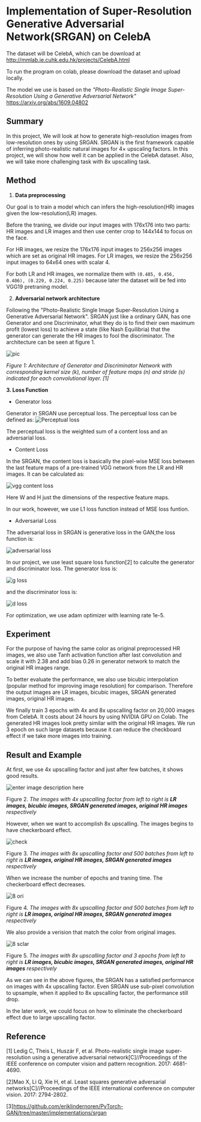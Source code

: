 # Implementation of Super-Resolution Generative Adversarial Network(SRGAN) on CelebA 

The dataset will be CelebA, which can be download at http://mmlab.ie.cuhk.edu.hk/projects/CelebA.html

To run the program on colab, please download the dataset and upload locally.

The model we use is based on the 
*"Photo-Realistic Single Image Super-Resolution Using a Generative Adversarial Network"*
https://arxiv.org/abs/1609.04802


## Summary
In this project, We will look at how to generate high-resolution images from low-resolution ones by using SRGAN. SRGAN is the first framework capable of inferring photo-realistic natural images for 4× upscaling factors. In this project, we will show how well it can be applied in the CelebA dataset. Also, we will take more challenging task with  8x upscalling task. 

## Method
  1. **Data preprocessing**

Our goal is to train a model which can infers the high-resolution(HR) images given the low-resolution(LR) images. 

Before the traning, we divide our input images with 176x176 into two parts: HR images and LR images and then use center crop to 144x144 to focus on the face.

For HR images, we resize the 176x176 input images to 256x256 images which are set as original HR images. For LR images, we resize the 256x256 input images to 64x64 ones with scalar 4. 

For both LR and HR images, we normalize them with `(0.485, 0.456, 0.406), (0.229, 0.224, 0.225)` because later the dataset will be fed into VGG19 pretraning model. 

2. **Adversarial network architecture**

Following the "Photo-Realistic Single Image Super-Resolution Using a Generative Adversarial Network". SRGAN just like a ordinary GAN, has one Generator and one Discriminator, what they do is to find their own maximum profit (lowest loss) to achieve a state (like Nash Equilibria) that the generator can generate the HR images to fool the discriminator. The architecture can be seen at figure 1.

![pic](https://github.com/tjjj686/dl_project_srgan/blob/main/pic/0D1EB002-112A-4400-A63B-511F88F4152C.png)

*Figure 1: Architecture of Generator and Discriminator Network with corresponding kernel size (k), number of feature maps
(n) and stride (s) indicated for each convolutional layer. [1]*

**3. Loss Function** 

 - Generator loss

Generator in SRGAN use perceptual loss. The perceptual loss can be defined as:
 ![Perceptual loss](https://github.com/tjjj686/dl_project_srgan/blob/main/pic/image.png)


The perceptual loss is the weighted sum of a content loss and an adversarial loss. 

 - Content Loss

In the SRGAN,  the content loss is basically the pixel-wise MSE loss between the last feature maps of a pre-trained VGG network from the LR and HR images. It can be calculated as:

![vgg content loss](https://github.com/tjjj686/dl_project_srgan/blob/main/pic/3DE85850-7AE8-4AD2-9686-C41CCE054DD5.png)

Here W and H just the dimensions of the respective feature maps.

In our work, however, we use L1 loss function instead of MSE loss funtion.

 - Adversarial Loss

The adversarial loss in SRGAN is generative loss in the GAN,the loss function is:

![adversarial loss](https://github.com/tjjj686/dl_project_srgan/blob/main/pic/BAE81DFD-A84D-45E4-B55C-C75B23DA0F35.png)

In our project, we use  least square loss function[2] to calculte the generator and discriminator loss.
The generator loss is:

![g loss](https://github.com/tjjj686/dl_project_srgan/blob/main/pic/F839CAF9C9B171FE2CFFDCEACE761BAC.jpg)

and the discriminator loss is:

![d loss](https://github.com/tjjj686/dl_project_srgan/blob/main/pic/BBFCB69961466E7AC17FDB9B3D2BCB7F.jpg)

For optimization, we use adam optimizer with learning rate 1e-5.

## Experiment

For the purpose of having the same color as original preprocessed HR images, we also use Tanh activation function after last convolution and scale it with 2.38 and add bias 0.26 in generator network to match the original HR images range.

To better evaluate the performance, we also use  bicubic interpolation (popular method for improving image resolution) for comparison. Therefore the output images are LR images, bicubic images, SRGAN generated images, original HR images.

We finally train 3 epochs with 4x and 8x upscalling factor on 20,000 images from CelebA. It costs about 24 hours by using  NVIDIA GPU on Colab. The generated HR images look pretty similar with the original HR images. We run 3 epoch on such large datasets because it can reduce the checkboard effect if we take more images into training.

## Result and Example

At first, we use 4x upscalling factor and just after few batches, it shows good results. 

![enter image description here](https://github.com/tjjj686/dl_project_srgan/blob/main/pic/epoch_1_4scaler.jpeg)

Figure 2. *The images with 4x upscalling factor from left to right is **LR images,  bicubic images, SRGAN generated images,  original HR images** respectively*

However, when we want to accomplish 8x upscalling. The images begins to have checkerboard effect.

![check](https://github.com/tjjj686/dl_project_srgan/blob/main/pic/scaler_8_epoch_1_batch_500.jpg)

Figure 3. *The images with 8x upscalling factor and 500 batches from left to right is **LR images,  original HR images, SRGAN generated images** respectively*

When we increase the number of epochs and traning time. The checkerboard effect decreases.

![8 ori](https://github.com/tjjj686/dl_project_srgan/blob/main/pic/scaler_8_epoch_3.jpg)

Figure 4. *The images with 8x upscalling factor and 500 batches from left to right is **LR images,  original HR images, SRGAN generated images** respectively*


We also provide a verision that match the color from original images.

![8 sclar](https://github.com/tjjj686/dl_project_srgan/blob/main/pic/epoch_3.jpeg)

Figure 5. *The images with 8x upscalling factor and 3 epochs from left to right is **LR images,  bicubic images, SRGAN generated images,  original HR images** respectively*


As we can see in the above figures, the SRGAN has a satisfied performance on images with 4x upscalling factor. Even SRGAN use sub-pixel convolution to upsample, when it applied to 8x upscalling factor, the performance still drop. 

In the later work, we could focus on how to eliminate the checkerboard effect due to large upscalling factor.


## Reference
[1] Ledig C, Theis L, Huszár F, et al. Photo-realistic single image super-resolution using a generative adversarial network[C]//Proceedings of the IEEE conference on computer vision and pattern recognition. 2017: 4681-4690.

[2]Mao X, Li Q, Xie H, et al. Least squares generative adversarial networks[C]//Proceedings of the IEEE international conference on computer vision. 2017: 2794-2802.

[3]https://github.com/eriklindernoren/PyTorch-GAN/tree/master/implementations/srgan
